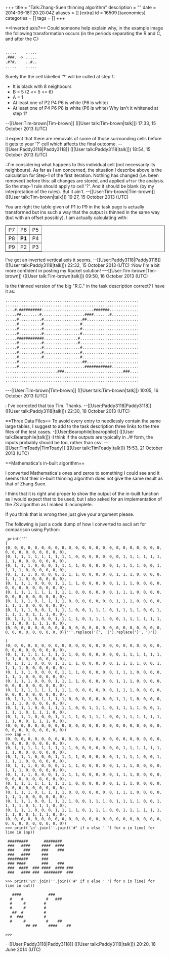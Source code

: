 +++
title = "Talk:Zhang-Suen thinning algorithm"
description = ""
date = 2014-06-18T20:20:04Z
aliases = []
[extra]
id = 16509
[taxonomies]
categories = []
tags = []
+++

==Inverted axis?==
Could someone help explain why, in the example image the following
transformation occurs (in the periods separating the R and C, and after the
C):

```txt

.....    .....
.###. -> .....
.#?#.    ..#..
.....    .....

```

Surely the the cell labelled '?' will be culled at step 1:
 - It is black with 8 neighbours
 - B = 5 (2 <= 5 <= 6)
 - A = 1
 - At least one of P2 P4 P6 is white (P6 is white)
 - At least one of P4 P6 P8 is white (P6 is white)
Why isn't it whitened at step 1?

--[[User:Tim-brown|Tim-brown]] ([[User talk:Tim-brown|talk]]) 17:33, 15 October 2013 (UTC)

:I expect that there are removals of some of those surrounding cells before it gets to your '?' cell which affects the final outcome. --[[User:Paddy3118|Paddy3118]] ([[User talk:Paddy3118|talk]]) 18:54, 15 October 2013 (UTC)

::I'm considering what happens to this individual cell (not necessarily its neighbours). As far as I am concerned, the situation I describe above is the calculation for Step-1 of the first iteration. Nothing has changed (i.e. been removed) before this: all changes are stored, and applied `after` the analysis. So the step-1 rule should apply to cell '?'. And it should be blank (by my interpretation of the rules). But it ain't.
--[[User:Tim-brown|Tim-brown]] ([[User talk:Tim-brown|talk]]) 19:27, 15 October 2013 (UTC)

You are right the table given of P1 to P9 in the task page is actually transformed but ins such a way that the output is thinned in the same way (but with an offset possibly). I am actually calculating with:
<table border="1">
  <tr><td>P7</td><td>P6</td><td>P5</td></tr>
  <tr><td>P8</td><td><b>P1</b></td><td>P4</td></tr>
  <tr><td>P9</td><td>P2</td><td>P3</td></tr>
</table>
I've got an inverted vertical axis it seems. --[[User:Paddy3118|Paddy3118]] ([[User talk:Paddy3118|talk]]) 22:32, 15 October 2013 (UTC)
:Now I'm a bit more confident in posting my Racket solution! ---[[User:Tim-brown|Tim-brown]] ([[User talk:Tim-brown|talk]]) 09:50, 16 October 2013 (UTC)

Is the thinned version of the big "R.C." in the task description correct?
I have it as:

```txt
...........................................................
...........................................................
....#.##########.......................#######.............
.....##........#...................####.......#............
.....#..........#.................##.......................
.....#..........#................#.........................
.....#..........#................#.........................
.....#..........#................#.........................
.....############...............#..........................
.....#..........#...............#..........................
.....#..........#................#.........................
.....#..........#................#.........................
.....#..........#................#.........................
.....#............................##.......................
.....#.............................############............
.......................###..........................###....
...........................................................
...........................................................
```

---[[User:Tim-brown|Tim-brown]] ([[User talk:Tim-brown|talk]]) 10:05, 16 October 2013 (UTC)

: I've corrected that too Tim. Thanks. --[[User:Paddy3118|Paddy3118]] ([[User talk:Paddy3118|talk]]) 22:30, 18 October 2013 (UTC)


==Three Data Files==
To avoid every entry to needlessly contain the same large tables, I suggest to add to the task description three links to the tree files of the test cases. -[[User:Bearophile|bearophile]] ([[User talk:Bearophile|talk]])
:I think if the outputs are typically in ./# form, the inputs probably should be too, rather than csv. --[[User:TimToady|TimToady]] ([[User talk:TimToady|talk]]) 15:53, 21 October 2013 (UTC)

==Mathematica's in-built algorithm==

I converted Mathematica's ones and zeros to something I could see and it seems that their in-built thinning algorithm does not give the same result as that of Zhang Suen.

I think that it is right and proper to show the output of the in-built function as I would expect that to be used, but I also asked for an implementation of the ZS algorithm as I maked it incomplete. 

If you think that is wrong then just give your argument please.

The following is just a code dump of how I converted to ascii art for comparison using Python:


```python>>>
 print('''
{
{0, 0, 0, 0, 0, 0, 0, 0, 0, 0, 0, 0, 0, 0, 0, 0, 0, 0, 0, 0, 0, 0, 0, 0, 0, 0, 0, 0, 0, 0, 0, 0}, 
{0, 1, 1, 1, 1, 1, 1, 1, 1, 1, 0, 0, 0, 0, 0, 0, 0, 1, 1, 1, 1, 1, 1, 1, 1, 0, 0, 0, 0, 0, 0, 0}, 
{0, 1, 1, 1, 0, 0, 0, 1, 1, 1, 1, 0, 0, 0, 0, 0, 1, 1, 1, 1, 0, 0, 1, 1, 1, 1, 0, 0, 0, 0, 0, 0}, 
{0, 1, 1, 1, 0, 0, 0, 0, 1, 1, 1, 0, 0, 0, 0, 0, 1, 1, 1, 0, 0, 0, 0, 1, 1, 1, 0, 0, 0, 0, 0, 0}, 
{0, 1, 1, 1, 0, 0, 0, 1, 1, 1, 1, 0, 0, 0, 0, 0, 1, 1, 1, 0, 0, 0, 0, 0, 0, 0, 0, 0, 0, 0, 0, 0}, 
{0, 1, 1, 1, 1, 1, 1, 1, 1, 1, 0, 0, 0, 0, 0, 0, 1, 1, 1, 0, 0, 0, 0, 0, 0, 0, 0, 0, 0, 0, 0, 0}, 
{0, 1, 1, 1, 0, 1, 1, 1, 1, 0, 0, 0, 0, 0, 0, 0, 1, 1, 1, 0, 0, 0, 0, 1, 1, 1, 0, 0, 0, 0, 0, 0}, 
{0, 1, 1, 1, 0, 0, 1, 1, 1, 1, 0, 0, 1, 1, 1, 0, 1, 1, 1, 1, 0, 0, 1, 1, 1, 1, 0, 1, 1, 1, 0, 0}, 
{0, 1, 1, 1, 0, 0, 0, 1, 1, 1, 1, 0, 1, 1, 1, 0, 0, 1, 1, 1, 1, 1, 1, 1, 1, 0, 0, 1, 1, 1, 0, 0}, 
{0, 0, 0, 0, 0, 0, 0, 0, 0, 0, 0, 0, 0, 0, 0, 0, 0, 0, 0, 0, 0, 0, 0, 0, 0, 0, 0, 0, 0, 0, 0, 0}}'''.replace('{', '(').replace('}', ')'))

(
(0, 0, 0, 0, 0, 0, 0, 0, 0, 0, 0, 0, 0, 0, 0, 0, 0, 0, 0, 0, 0, 0, 0, 0, 0, 0, 0, 0, 0, 0, 0, 0), 
(0, 1, 1, 1, 1, 1, 1, 1, 1, 1, 0, 0, 0, 0, 0, 0, 0, 1, 1, 1, 1, 1, 1, 1, 1, 0, 0, 0, 0, 0, 0, 0), 
(0, 1, 1, 1, 0, 0, 0, 1, 1, 1, 1, 0, 0, 0, 0, 0, 1, 1, 1, 1, 0, 0, 1, 1, 1, 1, 0, 0, 0, 0, 0, 0), 
(0, 1, 1, 1, 0, 0, 0, 0, 1, 1, 1, 0, 0, 0, 0, 0, 1, 1, 1, 0, 0, 0, 0, 1, 1, 1, 0, 0, 0, 0, 0, 0), 
(0, 1, 1, 1, 0, 0, 0, 1, 1, 1, 1, 0, 0, 0, 0, 0, 1, 1, 1, 0, 0, 0, 0, 0, 0, 0, 0, 0, 0, 0, 0, 0), 
(0, 1, 1, 1, 1, 1, 1, 1, 1, 1, 0, 0, 0, 0, 0, 0, 1, 1, 1, 0, 0, 0, 0, 0, 0, 0, 0, 0, 0, 0, 0, 0), 
(0, 1, 1, 1, 0, 1, 1, 1, 1, 0, 0, 0, 0, 0, 0, 0, 1, 1, 1, 0, 0, 0, 0, 1, 1, 1, 0, 0, 0, 0, 0, 0), 
(0, 1, 1, 1, 0, 0, 1, 1, 1, 1, 0, 0, 1, 1, 1, 0, 1, 1, 1, 1, 0, 0, 1, 1, 1, 1, 0, 1, 1, 1, 0, 0), 
(0, 1, 1, 1, 0, 0, 0, 1, 1, 1, 1, 0, 1, 1, 1, 0, 0, 1, 1, 1, 1, 1, 1, 1, 1, 0, 0, 1, 1, 1, 0, 0), 
(0, 0, 0, 0, 0, 0, 0, 0, 0, 0, 0, 0, 0, 0, 0, 0, 0, 0, 0, 0, 0, 0, 0, 0, 0, 0, 0, 0, 0, 0, 0, 0))
>>> inp = (
(0, 0, 0, 0, 0, 0, 0, 0, 0, 0, 0, 0, 0, 0, 0, 0, 0, 0, 0, 0, 0, 0, 0, 0, 0, 0, 0, 0, 0, 0, 0, 0),
(0, 1, 1, 1, 1, 1, 1, 1, 1, 1, 0, 0, 0, 0, 0, 0, 0, 1, 1, 1, 1, 1, 1, 1, 1, 0, 0, 0, 0, 0, 0, 0),
(0, 1, 1, 1, 0, 0, 0, 1, 1, 1, 1, 0, 0, 0, 0, 0, 1, 1, 1, 1, 0, 0, 1, 1, 1, 1, 0, 0, 0, 0, 0, 0),
(0, 1, 1, 1, 0, 0, 0, 0, 1, 1, 1, 0, 0, 0, 0, 0, 1, 1, 1, 0, 0, 0, 0, 1, 1, 1, 0, 0, 0, 0, 0, 0),
(0, 1, 1, 1, 0, 0, 0, 1, 1, 1, 1, 0, 0, 0, 0, 0, 1, 1, 1, 0, 0, 0, 0, 0, 0, 0, 0, 0, 0, 0, 0, 0),
(0, 1, 1, 1, 1, 1, 1, 1, 1, 1, 0, 0, 0, 0, 0, 0, 1, 1, 1, 0, 0, 0, 0, 0, 0, 0, 0, 0, 0, 0, 0, 0),
(0, 1, 1, 1, 0, 1, 1, 1, 1, 0, 0, 0, 0, 0, 0, 0, 1, 1, 1, 0, 0, 0, 0, 1, 1, 1, 0, 0, 0, 0, 0, 0),
(0, 1, 1, 1, 0, 0, 1, 1, 1, 1, 0, 0, 1, 1, 1, 0, 1, 1, 1, 1, 0, 0, 1, 1, 1, 1, 0, 1, 1, 1, 0, 0),
(0, 1, 1, 1, 0, 0, 0, 1, 1, 1, 1, 0, 1, 1, 1, 0, 0, 1, 1, 1, 1, 1, 1, 1, 1, 0, 0, 1, 1, 1, 0, 0),
(0, 0, 0, 0, 0, 0, 0, 0, 0, 0, 0, 0, 0, 0, 0, 0, 0, 0, 0, 0, 0, 0, 0, 0, 0, 0, 0, 0, 0, 0, 0, 0))
>>> print('\n'.join(''.join(('#' if x else ' ') for x in line) for line in inp))
                                
 #########       ########       
 ###   ####     ####  ####      
 ###    ###     ###    ###      
 ###   ####     ###             
 #########      ###             
 ### ####       ###    ###      
 ###  ####  ### ####  #### ###  
 ###   #### ###  ########  ###  
                                
>>> print('\n'.join(''.join(('#' if x else ' ') for x in line) for line in out))
                                
   ####            ###          
  #    #          #   ###       
  #     #        #              
  #     #        #              
   ##  #         #              
  #  ###         #              
  #     #         #    ##       
         ## ##     ####    ##   
                                
>>> 
```

--[[User:Paddy3118|Paddy3118]] ([[User talk:Paddy3118|talk]]) 20:20, 18 June 2014 (UTC)
